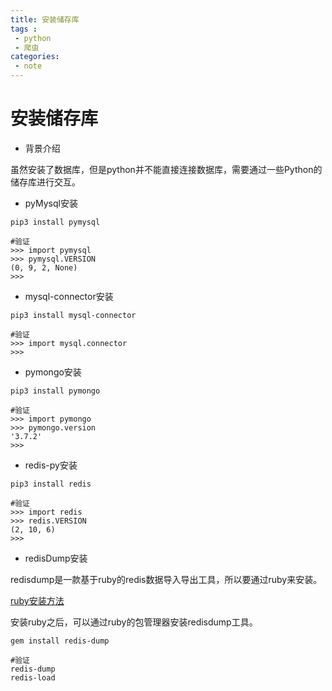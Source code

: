 ```yaml
---
title: 安装储存库
tags :
 - python
 - 爬虫
categories:
 - note
---
```


# 安装储存库



* 背景介绍

虽然安装了数据库，但是python并不能直接连接数据库，需要通过一些Python的储存库进行交互。



* pyMysql安装

```shell
pip3 install pymysql

#验证
>>> import pymysql
>>> pymysql.VERSION
(0, 9, 2, None)
>>> 
```

<!--more-->

* mysql-connector安装

```shell
pip3 install mysql-connector

#验证
>>> import mysql.connector
>>> 
```



* pymongo安装

``` shell
pip3 install pymongo

#验证
>>> import pymongo
>>> pymongo.version  
'3.7.2'
>>> 
```



* redis-py安装

```shell
pip3 install redis

#验证
>>> import redis
>>> redis.VERSION
(2, 10, 6)
>>> 
```



* redisDump安装

redisdump是一款基于ruby的redis数据导入导出工具，所以要通过ruby来安装。

[ruby安装方法](http://www.ruby-lang.org/zh_cn/documentation/installation/)

安装ruby之后，可以通过ruby的包管理器安装redisdump工具。

```shell
gem install redis-dump

#验证
redis-dump
redis-load
```

